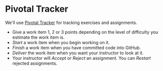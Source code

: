 # Pivotal Tracker

We'll use [Pivotal Tracker](https://www.pivotaltracker.com/) for tracking exercises and assignments.

* Give a work item 1, 2 or 3 points depending on the level of difficulty you estimate the work item is.
* *Start* a work item when you begin working on it.
* *Finish* a work item when you have committed code into GitHub.
* *Deliver* the work item when you want your instructor to look at it.
* Your instructor will *Accept* or *Reject* an assignment. You can *Restart* rejected assignments.
